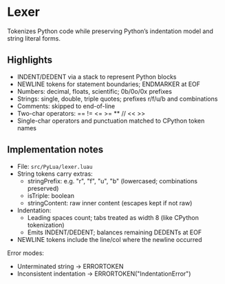 # Lexer

Tokenizes Python code while preserving Python’s indentation model and string literal forms.

## Highlights

- INDENT/DEDENT via a stack to represent Python blocks
- NEWLINE tokens for statement boundaries; ENDMARKER at EOF
- Numbers: decimal, floats, scientific; 0b/0o/0x prefixes
- Strings: single, double, triple quotes; prefixes r/f/u/b and combinations
- Comments: skipped to end-of-line
- Two-char operators: == != <= >= ** // << >>
- Single-char operators and punctuation matched to CPython token names

## Implementation notes

- File: `src/PyLua/lexer.luau`
- String tokens carry extras:
  - stringPrefix: e.g. "r", "f", "u", "b" (lowercased; combinations preserved)
  - isTriple: boolean
  - stringContent: raw inner content (escapes kept if not raw)
- Indentation:
  - Leading spaces count; tabs treated as width 8 (like CPython tokenization)
  - Emits INDENT/DEDENT; balances remaining DEDENTs at EOF
- NEWLINE tokens include the line/col where the newline occurred

Error modes:

- Unterminated string → ERRORTOKEN
- Inconsistent indentation → ERRORTOKEN("IndentationError")
